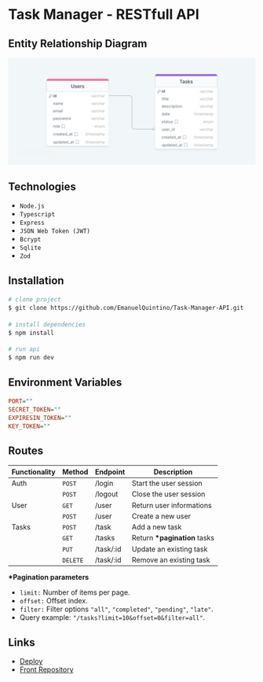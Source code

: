 # Task Manager - RESTfull API

## Entity Relationship Diagram

![ERD](./erd.png)

## Technologies

- `Node.js`
- `Typescript`
- `Express`
- `JSON Web Token (JWT)`
- `Bcrypt`
- `Sqlite`
- `Zod`

## Installation

```bash
# clone project
$ git clone https://github.com/EmanuelQuintino/Task-Manager-API.git

# install dependencies
$ npm install

# run api
$ npm run dev
```

## Environment Variables

```ini
PORT=""
SECRET_TOKEN=""
EXPIRESIN_TOKEN=""
KEY_TOKEN=""
```

## Routes

| Functionality | Method   | Endpoint  | Description                   |
| ------------- | -------- | --------- | ----------------------------- |
| Auth          | `POST`   | /login    | Start the user session        |
|               | `POST`   | /logout   | Close the user session        |
| User          | `GET`    | /user     | Return user informations      |
|               | `POST`   | /user     | Create a new user             |
| Tasks         | `POST`   | /task     | Add a new task                |
|               | `GET`    | /tasks    | Return **\*pagination** tasks |
|               | `PUT`    | /task/:id | Update an existing task       |
|               | `DELETE` | /task/:id | Remove an existing task       |

**\*Pagination parameters**

- `limit:` Number of items per page.
- `offset:` Offset index.
- `filter:` Filter options `"all"`, `"completed"`, `"pending"`, `"late"`.
- Query example: `"/tasks?limit=10&offset=0&filter=all"`.

## Links

- [Deploy](https://task-manager-amber-three.vercel.app/)
- [Front Repository](https://github.com/MatheusBarrosLima/Task-Manager.git)